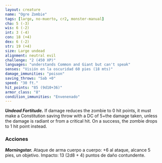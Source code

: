 ```yaml
---
layout: creature
name: "Ogre Zombie"
tags: [large, no-muerto, cr2, monster-manual]
cha: 5 (-3)
wis: 6 (-2)
int: 3 (-4)
con: 18 (+4)
dex: 6 (-2)
str: 19 (+4)
size: Large undead
alignment: neutral evil
challenge: "2 (450 XP)"
languages: "understands Common and Giant but can't speak"
senses: "Visión en la oscuridad 60 pies (18 mts)"
damage_immunities: "poison"
saving_throws: "Sab +0"
speed: "30 ft."
hit_points: "85 (9d10+36)"
armor_class: "8"
condition_immunities: "Envenenado"
---
```


***Undead Fortitude.*** If damage reduces the zombie to 0 hit points, it must make a Constitution saving throw with a DC of 5+the damage taken, unless the damage is radiant or from a critical hit. On a success, the zombie drops to 1 hit point instead.

### Acciones

***Morningstar.*** Ataque de arma cuerpo a cuerpo: +6 al ataque, alcance 5 pies, un objetivo. Impacto: 13 (2d8 + 4) puntos de daño contundente.